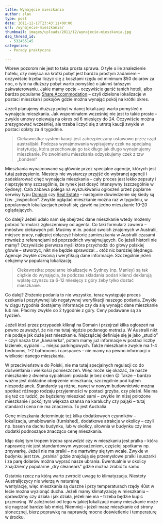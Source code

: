 ```yaml
---
title: Wynajęcie mieszkania
author: slav
type: post
date: 2011-12-17T23:43:11+00:00
url: /wynajecie-mieszkania/
thumbnail: images/uploads/2011/12/wynajecie-mieszkania.jpg
dsq_thread_id:
  - 532455145
categories:
  - Porady praktyczne

---
```

Wbrew pozorom nie jest to taka prosta sprawa. O tyle o ile znalezienie hotelu, czy miejsca na krótki pobyt jest bardzo prostym zadaniem &#8211; oczywiście trzeba liczyć się z kosztami rzędu od minimum $50 dolarów za noc, o tyle na dłuższy pobyt warto pomyśleć o jakimś tańszym zakwaterowaniu. Jakie mamy opcje &#8211; oczywiście garść tanich hoteli, albo bardzo popularne [Share Accommodation](http://goo.gl/tQdHk) &#8211; czyli dzielone lokalizacje w postaci mieszkań i pokojów gdzie można wynająć pokój na krótki okres.

<!--more-->

Jeżeli planujemy dłuższy pobyt w danej lokalizacji warto pomyśleć o wynajęciu mieszkania. Jak wspominałem wcześniej nie jest to takie proste &#8211; zwykle umowy opiewają na okres od 6 miesięcy do 24. Oczywiście można zrezygnować wcześniej, ale trzeba liczyć się z utratą kaucji zwykle w postaci opłaty za 4 tygodnie.

> Ciekawostka: system kaucji jest zabezpieczany ustawowo przez rząd australijski. Podczas wynajmowania wypisujemy czek na specjalną instytucję, która przechowuje go tak długo jak długo wynajmujemy mieszkanie. Po zwolnieniu mieszkania odzyskujemy czek z tzw &#8222;bondem&#8221;

Mieszkania wynajmowane są głównie przez specjalne agencje, których jest tutaj zatrzęsienie. Niestety nie wystarczy przyjść do wybranej agencji i zadeklarować chęć wynajęcia mieszkania &#8211; cały proces jest lekko zepsuty i nieprzyjemny szczególnie, że rynek jest dosyć intensywny (szczególnie w Sydney). Cała zabawa polega na wyszukiwaniu ogłoszeń przez poplarne serwisy typu [Domain](http://www.domain.com.au/) czy [Real Estate](http://www.realestate.com.au/) &#8211; następnie dowiedzenie się kiedy są tzw: &#8222;inspection&#8221;. Zwykle oglądać mieszkanie można raz w tygodniu, w popularnych lokalizacjach potrafi się zjawić na jedno mieszkanie 10-20 oglądających.

Co dalej? Jeżeli udało nam się obejrzeć dane mieszkanie wtedy możemy pobrać formularz zgłoszeniowy od agenta. Co taki formularz zawiera &#8211; mnóstwo ciekawych pól. Musimy m.in. podać swoich znajomych w Australii, miejsce pracy, najlepiej dołączyć historię zamieszkania w Australii czasami również z referencjami od poprzednich wynajmujących. Co jeżeli historii nie mamy? Oczywiście pierwsza myśl która przychodzi do głowy polskiej głowie &#8211; stworzyć, nikt nie będzie sprawdzał&#8230; otóż nic bardziej błędnego. Agencje zwykle dzwonią i weryfikują dane informacje. Szczególnie jeżeli celujemy w popularną lokalizację.

> Ciekawostka: popularne lokalizacje w Sydney (np. Manley) są tak ciężkie do wynajęcia, że podczas składania podań klienci deklarują wpłatę czynszu za 6-12 miesięcy z góry żeby tylko dostać mieszkanie.

Co dalej? Złożenie podania to nie wszystko, teraz występuje proces czekania i pozytywnej lub negatywnej weryfikacji naszego podania. Zwykle w ciągu tygodnia dostajemy informacje czy da się wynająć dane mieszkanie lub nie. Płacimy zwykle co 2 tygodnie z góry. Ceny podawane są za tydzień.

Jeżeli ktoś przez przypadek kliknął na Domain i przejrzał kilka ogłoszeń na pewno zauważył, że nie ma tutaj nigdzie podanego metrażu. W Australii nikt nie podaje jak duże jest mieszkanie. Najczęściej definiuje się je jako &#8222;studio&#8221; &#8211; czyli nasza tzw &#8222;kawalerka&#8221;, potem mamy już informacje w postaci liczby łazienek, sypialni i&#8230; miejsc parkingowych. Także mieszkanie zwykle ma 1-4 bedrooms, 1-2 bathrooms i carspaces &#8211; nie mamy na pewno informacji o wielkości danego mieszkania.

W przeciwieństwie do Polski, nie ma tutaj specjalnych regulacji co do doświetlania i wielkości pomieszczeń. Więc może się okazać, że nasze mieszkanie z dwiema sypialniami posiada je bez okien 😉 Także &#8211; bardzo ważne jest dokładne obejrzenie mieszkania, szczególnie pod kątem niespodzianek. Standardy są różne, nawet w nowym budownictwie można spotkać różnego rodzaju przyjemności w postaci grzyba, czy pleśni. Nie ma się też co łudzić, że będziemy mieszkać sami &#8211; zwykle im niżej położone mieszkanie / pokój tym większa szansa na karaluchy czy pająki &#8211; tutaj standard i cena nie ma znaczenia. To jest Australia.

Cenę mieszkania determinuje też kilka dodatkowych czynników &#8211; lokalizacja, umeblowanie (furnished), dodatkowe atrakcje w okolicy &#8211; czyli np. basen na dachu budynku, lub w okolicy, siłownia w budynku czy inne dodatki podnoszące znacząco cenę mieszkania.

Idąc dalej tym tropem trzeba sprawdzić czy w mieszkaniu jest pralka &#8211; która naprawdę nie jest standardowym wyposażeniem, częściej spotkamy np. zmywarkę. Jeżeli nie ma pralki &#8211; nie martwimy się tym wcale. Zwykle w budynku jest tzw. &#8222;pralnia&#8221; gdzie znajdują się przemysłowe pralki i suszarki i za parę dolarów można wyprać nasze ubrania. Ewentualnie w okolicy znajdziemy popularne &#8222;dry cleanears&#8221; gdzie można zrobić to samo.

Ostatnia rzecz na którą warto zwrócić uwagę to klimatyzacja. Niestety Australijczycy nie wierzą w naturalną  
wentylację, więc mieszkania są duszne i przy temperaturach rzędy 40st w lecie można wyzionąć ducha. Jeżeli mamy klimatyzację w mieszkaniu &#8211; sprawdźmy czy działa i jak działa, jeżeli nie ma &#8211; trzeba będzie kupić przenośną. W zależności od tego w jakiej lokalizacji mamy mieszkanie może się nagrzać bardzo lub mniej. Niemniej &#8211; jeżeli masz mieszkanie od strony słonecznej, bierz poprawkę na naprawdę mocne doświetlenie i temperaturę w środku.